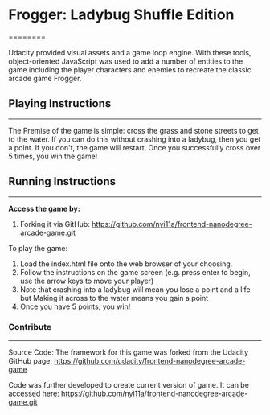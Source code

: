 # **Frogger: Ladybug Shuffle Edition**
========

Udacity provided visual assets and a game loop engine. With these tools,  object-oriented JavaScript was used to add a number of entities to the game including the player characters and enemies to recreate the classic arcade game Frogger.


## **Playing Instructions**
--------
The Premise of the game is simple: cross the grass and stone streets to get to the water. If you can do this without crashing into a ladybug, then you get a point. If you don't, the game will restart. Once you successfully cross over 5 times, you win the game!


## **Running Instructions**
------------

**Access the game by:**


1. Forking it via GitHub:
https://github.com/nyi11a/frontend-nanodegree-arcade-game.git

To play the game:
1. Load the index.html file onto the web browser of your choosing.
2. Follow the instructions on the game screen (e.g. press enter to begin, use the arrow keys to move your player)
3. Note that crashing into a ladybug will mean you lose a point and a life
 but Making it across to the water means you gain a point
4. Once you have 5 points, you win!



### **Contribute**
----------
Source Code: The framework for this game was forked from the Udacity GitHub page: https://github.com/udacity/frontend-nanodegree-arcade-game

Code was further developed to create current version of game. It can be accessed here:  https://github.com/nyi11a/frontend-nanodegree-arcade-game.git

